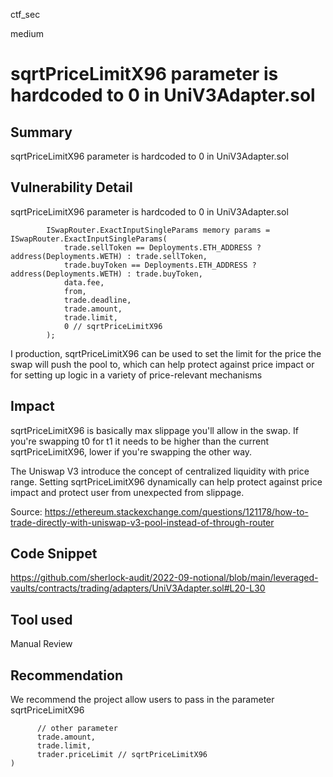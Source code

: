 ctf_sec

medium

# sqrtPriceLimitX96 parameter is hardcoded to 0 in UniV3Adapter.sol

## Summary

sqrtPriceLimitX96 parameter is hardcoded to 0 in UniV3Adapter.sol

## Vulnerability Detail

sqrtPriceLimitX96 parameter is hardcoded to 0 in UniV3Adapter.sol

```solidity
        ISwapRouter.ExactInputSingleParams memory params = ISwapRouter.ExactInputSingleParams(
            trade.sellToken == Deployments.ETH_ADDRESS ? address(Deployments.WETH) : trade.sellToken, 
            trade.buyToken == Deployments.ETH_ADDRESS ? address(Deployments.WETH) : trade.buyToken, 
            data.fee, 
            from, 
            trade.deadline, 
            trade.amount,
            trade.limit, 
            0 // sqrtPriceLimitX96
        );
```

I production, sqrtPriceLimitX96 can be used to set the limit for the price the swap will push the pool to, which can help protect against price impact or for setting up logic in a variety of price-relevant mechanisms

## Impact

sqrtPriceLimitX96 is basically max slippage you'll allow in the swap. If you're swapping t0 for t1 it needs to be higher than the current sqrtPriceLimitX96, lower if you're swapping the other way.

The Uniswap V3 introduce the concept of centralized liquidity with price range. Setting sqrtPriceLimitX96 dynamically can help protect against price impact and protect user from unexpected from slippage.

Source: https://ethereum.stackexchange.com/questions/121178/how-to-trade-directly-with-uniswap-v3-pool-instead-of-through-router

## Code Snippet

https://github.com/sherlock-audit/2022-09-notional/blob/main/leveraged-vaults/contracts/trading/adapters/UniV3Adapter.sol#L20-L30

## Tool used

Manual Review

## Recommendation

We recommend the project allow users to pass in the parameter sqrtPriceLimitX96 

```solidity
      // other parameter
      trade.amount,
      trade.limit, 
      trader.priceLimit // sqrtPriceLimitX96
)
```


